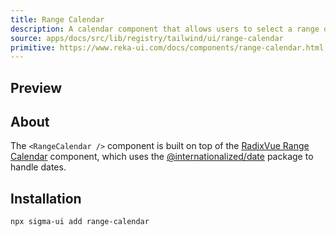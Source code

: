 ```yaml
---
title: Range Calendar
description: A calendar component that allows users to select a range of dates.
source: apps/docs/src/lib/registry/tailwind/ui/range-calendar
primitive: https://www.reka-ui.com/docs/components/range-calendar.html
---
```


## Preview

<ComponentPreview name="RangeCalendar" />

## About

The `<RangeCalendar />` component is built on top of the [RadixVue Range Calendar](https://www.reka-ui.com/docs/components/date-range-picker.html) component, which uses the [@internationalized/date](https://react-spectrum.adobe.com/internationalized/date/index.html) package to handle dates.

## Installation

```bash
npx sigma-ui add range-calendar
```
